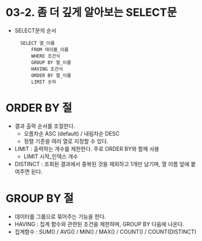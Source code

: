 03-2. 좀 더 깊게 알아보는 SELECT문
==========================
- SELECT문의 순서

        SELECT 열_이름
            FROM 테이블_이름
            WHERE 조건식
            GROUP BY 열_이름
            HAVING 조건식
            ORDER BY 열_이름
            LIMIT 숫자


# ORDER BY 절
- 결과 출력 순서를 조절한다.
  - 오름차순 ASC (default) / 내림차순 DESC
  - 정렬 기준을 여러 열로 지정할 수 있다.
- LIMIT : 출력하는 개수를 제한한다. 주로 ORDER BY와 함께 사용
  - LIMIT 시작_인덱스 개수
- DISTINCT : 조회된 결과에서 중복된 것을 제외하고 1개만 남기며, 열 이름 앞에 붙여주면 된다.

# GROUP BY 절
- 데이터를 그룹으로 묶어주는 기능을 한다.
- HAVING : 집계 함수와 관련된 조건을 제한하며, GROUP BY 다음에 나온다.
- 집계함수 : SUM() / AVG() / MIN() / MAX() / COUNT() / COUNT(DISTINCT)